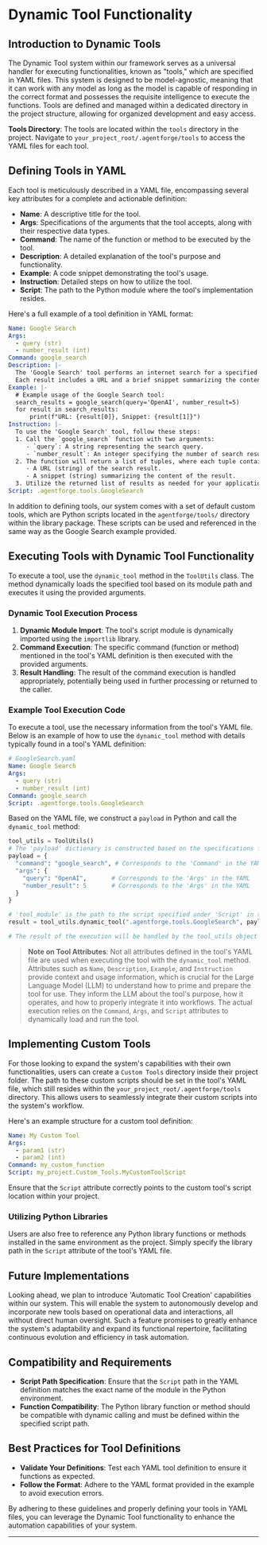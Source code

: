 # Dynamic Tool Functionality

## Introduction to Dynamic Tools

The Dynamic Tool system within our framework serves as a universal handler for executing functionalities, known as "tools," which are specified in YAML files. This system is designed to be model-agnostic, meaning that it can work with any model as long as the model is capable of responding in the correct format and possesses the requisite intelligence to execute the functions. Tools are defined and managed within a dedicated directory in the project structure, allowing for organized development and easy access.

**Tools Directory**: The tools are located within the `tools` directory in the project. Navigate to `your_project_root/.agentforge/tools` to access the YAML files for each tool.

## Defining Tools in YAML

Each tool is meticulously described in a YAML file, encompassing several key attributes for a complete and actionable definition:

- **Name**: A descriptive title for the tool.
- **Args**: Specifications of the arguments that the tool accepts, along with their respective data types.
- **Command**: The name of the function or method to be executed by the tool.
- **Description**: A detailed explanation of the tool's purpose and functionality.
- **Example**: A code snippet demonstrating the tool's usage.
- **Instruction**: Detailed steps on how to utilize the tool.
- **Script**: The path to the Python module where the tool's implementation resides.

Here's a full example of a tool definition in YAML format:

```yaml
Name: Google Search
Args: 
  - query (str)
  - number_result (int)
Command: google_search
Description: |-
  The 'Google Search' tool performs an internet search for a specified query and retrieves a specified number of results. 
  Each result includes a URL and a brief snippet summarizing the content of the page.
Example: |-
  # Example usage of the Google Search tool:
  search_results = google_search(query='OpenAI', number_result=5)
  for result in search_results:
      print(f"URL: {result[0]}, Snippet: {result[1]}")
Instruction: |-
  To use the 'Google Search' tool, follow these steps:
  1. Call the `google_search` function with two arguments:
     - `query`: A string representing the search query.
     - `number_result`: An integer specifying the number of search results to retrieve.
  2. The function will return a list of tuples, where each tuple contains:
     - A URL (string) of the search result.
     - A snippet (string) summarizing the content of the result.
  3. Utilize the returned list of results as needed for your application.
Script: .agentforge.tools.GoogleSearch
```

In addition to defining tools, our system comes with a set of default custom tools, which are Python scripts located in the `agentforge/tools/` directory within the library package. These scripts can be used and referenced in the same way as the Google Search example provided.

## Executing Tools with Dynamic Tool Functionality

To execute a tool, use the `dynamic_tool` method in the `ToolUtils` class. The method dynamically loads the specified tool based on its module path and executes it using the provided arguments.

### Dynamic Tool Execution Process

1. **Dynamic Module Import**: The tool's script module is dynamically imported using the `importlib` library.
2. **Command Execution**: The specific command (function or method) mentioned in the tool's YAML definition is then executed with the provided arguments.
3. **Result Handling**: The result of the command execution is handled appropriately, potentially being used in further processing or returned to the caller.

### Example Tool Execution Code

To execute a tool, use the necessary information from the tool's YAML file. Below is an example of how to use the `dynamic_tool` method with details typically found in a tool's YAML definition:

```yaml
# GoogleSearch.yaml
Name: Google Search
Args: 
  - query (str)
  - number_result (int)
Command: google_search
Script: .agentforge.tools.GoogleSearch
```

Based on the YAML file, we construct a `payload` in Python and call the `dynamic_tool` method:

```python
tool_utils = ToolUtils()
# The 'payload' dictionary is constructed based on the specifications from the 'GoogleSearch.yaml' file
payload = {
  "command": "google_search", # Corresponds to the 'Command' in the YAML
  "args": {
    "query": "OpenAI",       # Corresponds to the 'Args' in the YAML
    "number_result": 5       # Corresponds to the 'Args' in the YAML
  }
}

# 'tool_module' is the path to the script specified under 'Script' in the YAML file
result = tool_utils.dynamic_tool(".agentforge.tools.GoogleSearch", payload)

# The result of the execution will be handled by the tool_utils object
```

>**Note on Tool Attributes**: Not all attributes defined in the tool's YAML file are used when executing the tool with the `dynamic_tool` method. Attributes such as `Name`, `Description`, `Example`, and `Instruction` provide context and usage information, which is crucial for the Large Language Model (LLM) to understand how to prime and prepare the tool for use. They inform the LLM about the tool's purpose, how it operates, and how to properly integrate it into workflows. The actual execution relies on the `Command`, `Args`, and `Script` attributes to dynamically load and run the tool.

## Implementing Custom Tools

For those looking to expand the system's capabilities with their own functionalities, users can create a `Custom Tools` directory inside their project folder. The path to these custom scripts should be set in the tool's YAML file, which still resides within the `your_project_root/.agentforge/tools` directory. This allows users to seamlessly integrate their custom scripts into the system's workflow.

Here's an example structure for a custom tool definition:

```yaml
Name: My Custom Tool
Args: 
  - param1 (str)
  - param2 (int)
Command: my_custom_function
Script: my_project.Custom_Tools.MyCustomToolScript
```

Ensure that the `Script` attribute correctly points to the custom tool's script location within your project.

### Utilizing Python Libraries

Users are also free to reference any Python library functions or methods installed in the same environment as the project. Simply specify the library path in the `Script` attribute of the tool's YAML file.

## Future Implementations

Looking ahead, we plan to introduce 'Automatic Tool Creation' capabilities within our system. This will enable the system to autonomously develop and incorporate new tools based on operational data and interactions, all without direct human oversight. Such a feature promises to greatly enhance the system's adaptability and expand its functional repertoire, facilitating continuous evolution and efficiency in task automation.

## Compatibility and Requirements

- **Script Path Specification**: Ensure that the `Script` path in the YAML definition matches the exact name of the module in the Python environment.
- **Function Compatibility**: The Python library function or method should be compatible with dynamic calling and must be defined within the specified script path.

## Best Practices for Tool Definitions

- **Validate Your Definitions**: Test each YAML tool definition to ensure it functions as expected.
- **Follow the Format**: Adhere to the YAML format provided in the example to avoid execution errors.

By adhering to these guidelines and properly defining your tools in YAML files, you can leverage the Dynamic Tool functionality to enhance the automation capabilities of your system.

---
